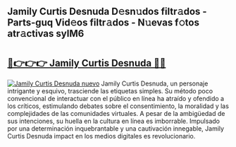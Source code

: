 ## Jamily Curtis Desnuda D𝚎sn𝚞dos filtr𝚊dos - Parts-guq Vid𝚎os filtr𝚊dos - N𝚞evas f𝚘tos atr𝚊ctivas syIM6

# <h2><a href="http://mbamds.tromn.icu/?c=Jamily+Curtis+Desnuda">🔗👉👉👉 Jamily Curtis Desnuda 🔗🔗</a></h2>

[![Jamily Curtis Desnuda nuevo](https://i.imgur.com/pEAQMta.gif)](http://mbamds.tromn.icu/?c=Jamily+Curtis+Desnuda)
Jamily Curtis Desnuda, un personaje intrigante y esquivo, trasciende las etiquetas simples. Su método poco convencional de interactuar con el público en línea ha atraído y ofendido a los críticos, estimulando debates sobre el consentimiento, la moralidad y las complejidades de las comunidades virtuales. A pesar de la ambigüedad de sus intenciones, su huella en la cultura en línea es imborrable. Impulsado por una determinación inquebrantable y una cautivación innegable, Jamily Curtis Desnuda impact en los medios digitales es revolucionario.
